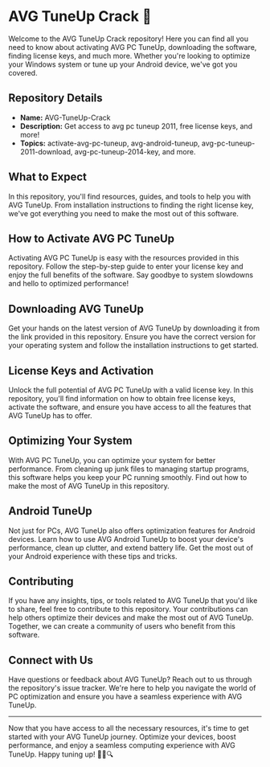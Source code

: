 # AVG TuneUp Crack 🚀

Welcome to the AVG TuneUp Crack repository! Here you can find all you need to know about activating AVG PC TuneUp, downloading the software, finding license keys, and much more. Whether you're looking to optimize your Windows system or tune up your Android device, we've got you covered.

## Repository Details
- **Name:** AVG-TuneUp-Crack
- **Description:** Get access to avg pc tuneup 2011, free license keys, and more! 
- **Topics:** activate-avg-pc-tuneup, avg-android-tuneup, avg-pc-tuneup-2011-download, avg-pc-tuneup-2014-key, and more.

## What to Expect
In this repository, you'll find resources, guides, and tools to help you with AVG TuneUp. From installation instructions to finding the right license key, we've got everything you need to make the most out of this software.

## How to Activate AVG PC TuneUp
Activating AVG PC TuneUp is easy with the resources provided in this repository. Follow the step-by-step guide to enter your license key and enjoy the full benefits of the software. Say goodbye to system slowdowns and hello to optimized performance!

## Downloading AVG TuneUp
Get your hands on the latest version of AVG TuneUp by downloading it from the link provided in this repository. Ensure you have the correct version for your operating system and follow the installation instructions to get started.

## License Keys and Activation
Unlock the full potential of AVG PC TuneUp with a valid license key. In this repository, you'll find information on how to obtain free license keys, activate the software, and ensure you have access to all the features that AVG TuneUp has to offer.

## Optimizing Your System
With AVG PC TuneUp, you can optimize your system for better performance. From cleaning up junk files to managing startup programs, this software helps you keep your PC running smoothly. Find out how to make the most of AVG TuneUp in this repository.

## Android TuneUp
Not just for PCs, AVG TuneUp also offers optimization features for Android devices. Learn how to use AVG Android TuneUp to boost your device's performance, clean up clutter, and extend battery life. Get the most out of your Android experience with these tips and tricks.

## Contributing
If you have any insights, tips, or tools related to AVG TuneUp that you'd like to share, feel free to contribute to this repository. Your contributions can help others optimize their devices and make the most out of AVG TuneUp. Together, we can create a community of users who benefit from this software.

## Connect with Us
Have questions or feedback about AVG TuneUp? Reach out to us through the repository's issue tracker. We're here to help you navigate the world of PC optimization and ensure you have a seamless experience with AVG TuneUp.

---

Now that you have access to all the necessary resources, it's time to get started with your AVG TuneUp journey. Optimize your devices, boost performance, and enjoy a seamless computing experience with AVG TuneUp. Happy tuning up! 🚀🔧🔍